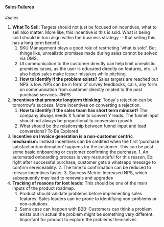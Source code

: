 #### Sales Failures
#sales

1. **What To Sell:** Targets should not just be focused on incentives, what to sell also matter. More like, this incentive is this is sold. What is being sold should in turn align within the business strategy -- that selling this has a long term benefit.
	1. SKU Management plays a good role of restricting 'what is sold'. But things like, unrealistic promises made during sales cannot be solved via OMS.
	2. UI communication to the customer directly can help limit unrealistic promises cases, as the user is educated directly on features, etc. UI also helps sales make lesser mistakes while pitching.
	3. **How to identify if the problem exists?** Sales targets are reached but NPS is low. NPS can be in form of survey feedbacks, calls, any form on communication from customer directly related to the post purchase services. #NPS
2. **Incentives that promote longterm thinking:** Today's rejection can be tomorrow's success. More incentives on converting a rejection.
	1. **How to identify if the sales team has short term mindset?** The company always needs X funnel to convert Y leads. The funnel input should not always be proportional to conversion growth.
	2. What should be the relationship between funnel input and lead conversions? To Be Explored
3. **Incentive on Invoice generation is a non-customer centric mechanism:** Instead incentives can be credited when the first 'purchase satisfaction/confirmation' happens for the customer. This can be post some basic onboarding or customer confirming the purchase.
		1. An automated onboarding process is very resourceful for this reason, Ex: right after successful purchase, customer gets a whatsapp message to confirm serviceability. 
		2. The time to confirmation can be reduced to release incentives faster.
		3. Success Metric: Increased NPS, which subsequently may lead to renewals and upgrades
4. **Tracking of reasons for lost leads:** This should be one of the main inputs of the product roadmap. 
	1. Product should validate problems before implementing sales features. Sales leaders can be prone to identifying non-problems or non-solutions.
	2. Same case can happen with B2B: Customers can think a problem exists but in actual the problem might be something very different. Important for product to explore the problems themselves.